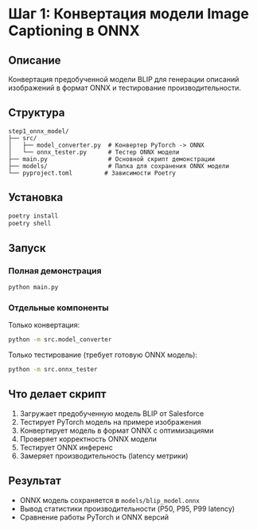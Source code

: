 # Шаг 1: Конвертация модели Image Captioning в ONNX

## Описание

Конвертация предобученной модели BLIP для генерации описаний изображений в формат ONNX и тестирование производительности.

## Структура

```
step1_onnx_model/
├── src/
│   ├── model_converter.py  # Конвертер PyTorch -> ONNX
│   └── onnx_tester.py      # Тестер ONNX модели
├── main.py                 # Основной скрипт демонстрации
├── models/                 # Папка для сохранения ONNX модели
└── pyproject.toml         # Зависимости Poetry
```

## Установка

```bash
poetry install
poetry shell
```

## Запуск

### Полная демонстрация

```bash
python main.py
```

### Отдельные компоненты

Только конвертация:
```bash
python -m src.model_converter
```

Только тестирование (требует готовую ONNX модель):
```bash
python -m src.onnx_tester
```

## Что делает скрипт

1. Загружает предобученную модель BLIP от Salesforce
2. Тестирует PyTorch модель на примере изображения
3. Конвертирует модель в формат ONNX с оптимизациями
4. Проверяет корректность ONNX модели
5. Тестирует ONNX инференс
6. Замеряет производительность (latency метрики)

## Результат

- ONNX модель сохраняется в `models/blip_model.onnx`
- Вывод статистики производительности (P50, P95, P99 latency)
- Сравнение работы PyTorch и ONNX версий
